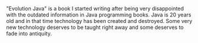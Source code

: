 "Evolution Java" is a book I started writing after being very disappointed with the outdated information in Java programming books. Java is 20 years old and in that time technology has been created and destroyed. Some very new technology deserves to be taught right away and some deserves to fade into antiquity. 

